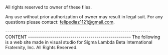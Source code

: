 All rights reserved to owner of these files.

Any use without prior authorization of owner may result in legal suit. For any questions please contact: felipediaz1121@gmail.com.

------------------------------------------------------------------------  CONTENT ---------------------------------------------------
The following is a web site made in visual studio for Sigma Lambda Beta International Fraternity, Inc. All Rights Reserved.
